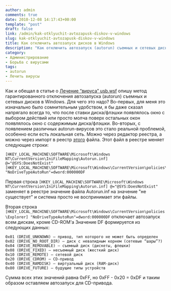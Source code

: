 ```yaml
---
author: admin
comments: true
date: 2010-12-08 14:17:43+00:00
template: "post"
draft: false
link: /admin/kak-otklyuchit-avtozapusk-diskov-v-windows
slug: kak-otklyuchit-avtozapusk-diskov-v-windows
title: Как отключить автозапуск дисков в Windows
description: "Как отключить автозапуск (autorun) съемных и сетевых дисков в Windows"
category:
- Администрирование
- Борьба с вирусами
tags:
- autorun
- Лечить вирусы
---
```


Как и обещал в статье о [Лечение “вируса” usb.wsf](/borba-s-virusami/lechenie-virusa-usb-wsf/) опишу метод гарантированного отключения автозапуска (autorun) съемных и сетевых дисков в Windows. 
Для чего это надо? Во-первых, для меня это изначально было сомнительным удобством, я бы даже сказал напрягало всегда то, что после ставки диска/флэшки появлялось окно с выбором действий или просто молча поверх остальных окон появлялось окно с содержимым диска/флэшки. Во-вторых, с появлением различных autorun-вирусов это стало реальной проблемой, особенно если есть локальная сеть. 
Можно через редактор реестра, а можно через импорт в реестр [этого](/media/!!!FLASH_FIX.reg) файла.
Этот файл в реестре меняет следующие строки:

```
[HKEY_LOCAL_MACHINE\SOFTWARE\Microsoft\Windows NT\CurrentVersion\IniFileMapping\Autorun.inf]
@="@SYS:DoesNotExist"
[HKEY_LOCAL_MACHINE\SOFTWARE\Microsoft\Windows\CurrentVersion\policies\Explorer]
"NoDriveTypeAutoRun"=dword:000000DF
```


Первая строка
`[HKEY_LOCAL_MACHINE\SOFTWARE\Microsoft\Windows NT\CurrentVersion\IniFileMapping\Autorun.inf]
@="@SYS:DoesNotExist"`
заменяет в реестре значение файла Autorun.inf на значение "не существует" и система просто не воспринимает эти файлы.

Вторая строка
`[HKEY_LOCAL_MACHINE\SOFTWARE\Microsoft\Windows\CurrentVersion\policies\Explorer]
"NoDriveTypeAutoRun"=dword:000000DF`
отключает автозапуск всем дискам, кроме CD-ROM'a
Значение DF формируется из следующих данных:
```
0x01 (DRIVE_UNKNOWN) — привод, тип которого не может быть определен
0x02 (DRIVE_NO_ROOT_DIR) — диск с невалидным корнем (сетевые “шары”?)
0x04 (DRIVE_REMOVABLE) — съемный диск (дискеты, флешки)
0x08 (DRIVE_FIXED) — несъемный диск (жесткий диск)
0x10 (DRIVE_REMOTE) — сетевой диск
0x20 (DRIVE_CDROM) — CD-привод
0x40 (DRIVE_RAMDISK) — виртуальный диск (RAM-диск)
0x80 (DRIVE_FUTURE) — будущие типы устройств
```

Сумма всех этих значений равна 0xFF, но 0xFF - 0x20 = 0xDF и таким образом оставляем автозапуск для CD-привода.
